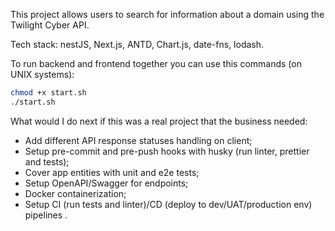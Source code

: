 This project allows users to search for information about a domain using the Twilight Cyber API.

Tech stack: nestJS, Next.js, ANTD, Chart.js, date-fns, lodash.

To run backend and frontend together you can use this commands (on UNIX systems):

```bash
chmod +x start.sh
./start.sh
```

What would I do next if this was a real project that the business needed:
 - Add different API response statuses handling on client;
 - Setup pre-commit and pre-push hooks with husky (run linter, prettier and tests);
 - Cover app entities with unit and e2e tests;
 - Setup OpenAPI/Swagger for endpoints;
 - Docker containerization;
 - Setup CI (run tests and linter)/CD (deploy to dev/UAT/production env) pipelines .
